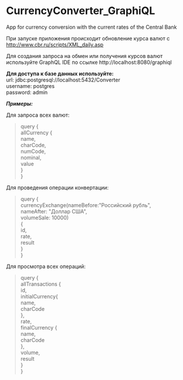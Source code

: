 # CurrencyConverter_GraphiQL
App for currency conversion with the current rates of the Central Bank

При запуске приложения происходит обновление курса валют с http://www.cbr.ru/scripts/XML_daily.asp

Для создания запроса на обмен или получения курсов валют используйте GraphQL IDE по ссылке http://localhost:8080/graphiql

**Для доступа к базе данных используйте:** <br> 
url: jdbc:postgresql://localhost:5432/Converter <br> 
username: postgres <br> 
password: admin

***Примеры:***

Для запроса всех валют:
> query { <br> 
   allCurrency {<br> 
    name,<br> 
    charCode,<br> 
    numCode,<br> 
    nominal,<br> 
    value 
  <br> }<br> 
}<br> 

Для проведения операции конвертации:
> query {<br>
	currencyExchange(nameBefore:"Российский рубль", <br>
    nameAfter: "Доллар США", <br>
    volumeSale: 10000) <br>
  {<br>
	  id,<br>
    rate,<br>
    result<br>
	} <br>
}

Для просмотра всех операций:

> query { <br>
  allTransactions {<br>
    id,<br>
    initialCurrency{<br>
      name,<br>
      charCode<br>
    },<br>
    rate,<br>
    finalCurrency {<br>
      name,<br>
      charCode<br>
    },<br>
    volume,<br>
    result<br>
  }<br>
}

